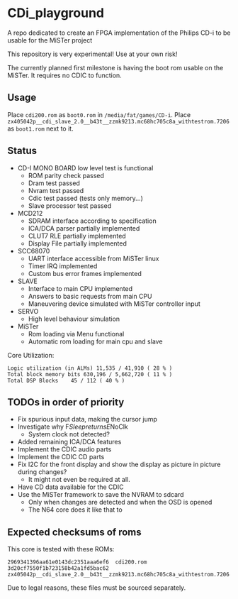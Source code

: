 # CDi_playground

A repo dedicated to create an FPGA implementation of the Philips CD-i to be usable for the MiSTer project

This repository is very experimental! Use at your own risk!

The currently planned first milestone is having the boot rom usable
on the MiSTer.
It requires no CDIC to function.


## Usage

Place `cdi200.rom` as `boot0.rom` in `/media/fat/games/CD-i`.
Place `zx405042p__cdi_slave_2.0__b43t__zzmk9213.mc68hc705c8a_withtestrom.7206` as `boot1.rom` next to it.

## Status

* CD-I MONO BOARD low level test is functional
	* ROM parity check passed
	* Dram test passed
	* Nvram test passed
	* Cdic test passed (tests only memory...)
	* Slave processor test passed
* MCD212
	* SDRAM interface according to specification
	* ICA/DCA parser partially implemented
	* CLUT7 RLE partially implemented
	* Display File partially implemented
* SCC68070
	* UART interface accessible from MiSTer linux
	* Timer IRQ implemented
	* Custom bus error frames implemented
* SLAVE
	* Interface to main CPU implemented
	* Answers to basic requests from main CPU
	* Maneuvering device simulated with MiSTer controller input
* SERVO
	* High level behaviour simulation
* MiSTer
	* Rom loading via Menu functional
	* Automatic rom loading for main cpu and slave

Core Utilization:

	Logic utilization (in ALMs)	11,535 / 41,910 ( 28 % )
	Total block memory bits	630,196 / 5,662,720 ( 11 % )
	Total DSP Blocks	45 / 112 ( 40 % )

## TODOs in order of priority

* Fix spurious input data, making the cursor jump
* Investigate why F$Sleep returns E$NoClk
	* System clock not detected?
* Added remaining ICA/DCA features
* Implement the CDIC audio parts
* Implement the CDIC CD parts
* Fix I2C for the front display and show the display as picture in picture during changes?
	* It might not even be required at all.
* Have CD data available for the CDIC
* Use the MiSTer framework to save the NVRAM to sdcard
	* Only when changes are detected and when the OSD is opened
	* The N64 core does it like that to

## Expected checksums of roms

This core is tested with these ROMs:

	2969341396aa61e0143dc2351aaa6ef6  cdi200.rom
	3d20cf7550f1b723158b42a1fd5bac62  zx405042p__cdi_slave_2.0__b43t__zzmk9213.mc68hc705c8a_withtestrom.7206

Due to legal reasons, these files must be sourced separately.


